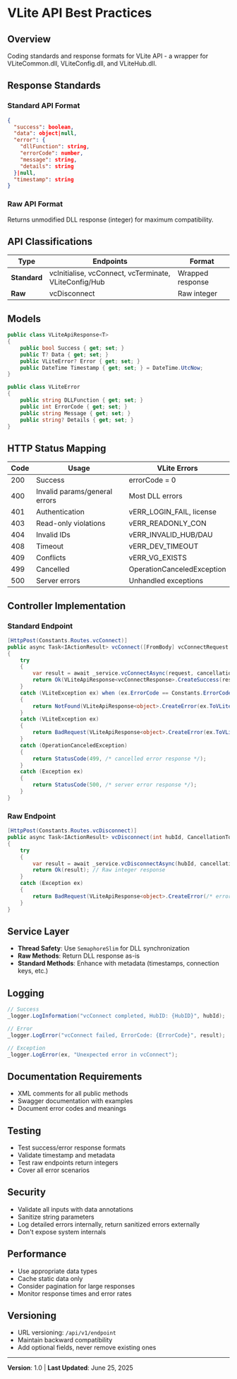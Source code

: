 # VLite API Best Practices

## Overview

Coding standards and response formats for VLite API - a wrapper for VLiteCommon.dll, VLiteConfig.dll, and VLiteHub.dll.

## Response Standards

### Standard API Format

```json
{
  "success": boolean,
  "data": object|null,
  "error": {
    "dllFunction": string,
    "errorCode": number,
    "message": string,
    "details": string
  }|null,
  "timestamp": string
}
```

### Raw API Format

Returns unmodified DLL response (integer) for maximum compatibility.

## API Classifications

| Type | Endpoints | Format |
|------|-----------|--------|
| **Standard** | vcInitialise, vcConnect, vcTerminate, VLiteConfig/Hub | Wrapped response |
| **Raw** | vcDisconnect | Raw integer |

## Models

```csharp
public class VLiteApiResponse<T>
{
    public bool Success { get; set; }
    public T? Data { get; set; }
    public VLiteError? Error { get; set; }
    public DateTime Timestamp { get; set; } = DateTime.UtcNow;
}

public class VLiteError
{
    public string DLLFunction { get; set; }
    public int ErrorCode { get; set; }
    public string Message { get; set; }
    public string? Details { get; set; }
}
```

## HTTP Status Mapping

| Code | Usage | VLite Errors |
|------|-------|--------------|
| 200 | Success | errorCode = 0 |
| 400 | Invalid params/general errors | Most DLL errors |
| 401 | Authentication | vERR_LOGIN_FAIL, license |
| 403 | Read-only violations | vERR_READONLY_CON |
| 404 | Invalid IDs | vERR_INVALID_HUB/DAU |
| 408 | Timeout | vERR_DEV_TIMEOUT |
| 409 | Conflicts | vERR_VG_EXISTS |
| 499 | Cancelled | OperationCanceledException |
| 500 | Server errors | Unhandled exceptions |

## Controller Implementation

### Standard Endpoint

```csharp
[HttpPost(Constants.Routes.vcConnect)]
public async Task<IActionResult> vcConnect([FromBody] vcConnectRequest request, CancellationToken cancellationToken = default)
{
    try
    {
        var result = await _service.vcConnectAsync(request, cancellationToken);
        return Ok(VLiteApiResponse<vcConnectResponse>.CreateSuccess(result));
    }
    catch (VLiteException ex) when (ex.ErrorCode == Constants.ErrorCodes.vERR_INVALID_HUB)
    {
        return NotFound(VLiteApiResponse<object>.CreateError(ex.ToVLiteError()));
    }
    catch (VLiteException ex)
    {
        return BadRequest(VLiteApiResponse<object>.CreateError(ex.ToVLiteError()));
    }
    catch (OperationCanceledException)
    {
        return StatusCode(499, /* cancelled error response */);
    }
    catch (Exception ex)
    {
        return StatusCode(500, /* server error response */);
    }
}
```

### Raw Endpoint

```csharp
[HttpPost(Constants.Routes.vcDisconnect)]
public async Task<IActionResult> vcDisconnect(int hubId, CancellationToken cancellationToken = default)
{
    try
    {
        var result = await _service.vcDisconnectAsync(hubId, cancellationToken);
        return Ok(result); // Raw integer response
    }
    catch (Exception ex)
    {
        return BadRequest(VLiteApiResponse<object>.CreateError(/* error */));
    }
}
```

## Service Layer

- **Thread Safety**: Use `SemaphoreSlim` for DLL synchronization
- **Raw Methods**: Return DLL response as-is
- **Standard Methods**: Enhance with metadata (timestamps, connection keys, etc.)

## Logging

```csharp
// Success
_logger.LogInformation("vcConnect completed, HubID: {HubID}", hubId);

// Error
_logger.LogError("vcConnect failed, ErrorCode: {ErrorCode}", result);

// Exception
_logger.LogError(ex, "Unexpected error in vcConnect");
```

## Documentation Requirements

- XML comments for all public methods
- Swagger documentation with examples
- Document error codes and meanings

## Testing

- Test success/error response formats
- Validate timestamp and metadata
- Test raw endpoints return integers
- Cover all error scenarios

## Security

- Validate all inputs with data annotations
- Sanitize string parameters
- Log detailed errors internally, return sanitized errors externally
- Don't expose system internals

## Performance

- Use appropriate data types
- Cache static data only
- Consider pagination for large responses
- Monitor response times and error rates

## Versioning

- URL versioning: `/api/v1/endpoint`
- Maintain backward compatibility
- Add optional fields, never remove existing ones

---

**Version**: 1.0 | **Last Updated**: June 25, 2025
